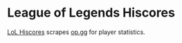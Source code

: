 # League of Legends Hiscores
[LoL Hiscores](https://lolhiscores.herokuapp.com) scrapes [op.gg](http://na.op.gg/) for player statistics.
